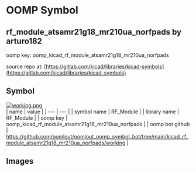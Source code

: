 # OOMP Symbol  
## rf_module_atsamr21g18_mr210ua_norfpads  by arturo182  
  
oomp key: oomp_kicad_rf_module_atsamr21g18_mr210ua_norfpads  
  
source repo at: [https://gitlab.com/kicad/libraries/kicad-symbols](https://gitlab.com/kicad/libraries/kicad-symbols)  
## Symbol  
  
[![working.png](working_600.png)](working.png)  
| name | value | 
| --- | --- | 
| symbol name | RF_Module | 
| library name | RF_Module | 
| oomp key | oomp_kicad_rf_module_atsamr21g18_mr210ua_norfpads | 
| oomp bot github | https://github.com/oomlout/oomlout_oomp_symbol_bot/tree/main/kicad_rf_module_atsamr21g18_mr210ua_norfpads/working | 
## Images  

